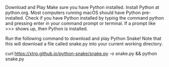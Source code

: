 Download and Play
Make sure you have Python installed. Install Python at python.org. Most computers running macOS should have Python pre-installed. Check if you have Python installed by typing the command python and pressing enter in your command prompt or terminal. If a prompt like >>> shows up, then Python is installed.

Run the following command to download and play Python Snake! Note that this will download a file called snake.py into your current working directory.

curl https://xtrp.github.io/python-snake/snake.py -o snake.py && python snake.py
